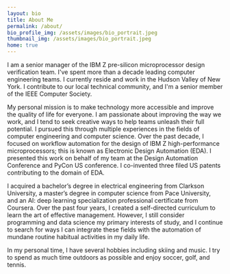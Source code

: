 ```yaml
---
layout: bio
title: About Me
permalink: /about/
bio_profile_img: /assets/images/bio_portrait.jpeg
thumbnail_img: /assets/images/bio_portrait.jpeg
home: true
---
```


I am a senior manager of the IBM Z pre-silicon microprocessor design verification team. I've spent more than a decade leading computer engineering teams. I currently reside and work in the Hudson Valley of New York. I contribute to our local technical community, and I'm a senior member of the IEEE Computer Society.

My personal mission is to make technology more accessible and improve the quality of life for everyone. I am passionate about improving the way we work, and I tend to seek creative ways to help teams unleash their full potential. 
I pursued this through multiple experiences in the fields of computer engineering and computer science.
Over the past decade, I focused on workflow automation for the design of IBM Z high-performance microprocessors; this is known as Electronic Design Automation (EDA). I presented this work on behalf of my team at the Design Automation Conference and PyCon US conference. I co-invented three filed US patents contributing to the domain of EDA.

I acquired a bachelor’s degree in electrical engineering from Clarkson University, a master’s degree in computer science from Pace University, and an AI: deep learning specialization professional certificate from Coursera. Over the past four years, I created a self-directed curriculum to learn the art of effective management. However, I still consider programming and data science my primary interests of study, and I continue to search for ways I can integrate these fields with the automation of mundane routine habitual activities in my daily life.

In my personal time, I have several hobbies including skiing and music. I try to spend as much time outdoors as possible and enjoy soccer, golf, and tennis.
